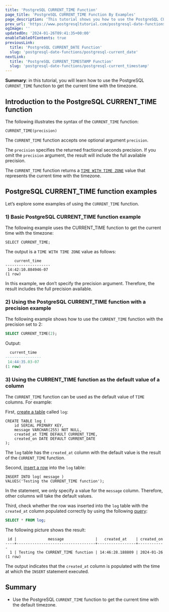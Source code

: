 ```yaml
---
title: 'PostgreSQL CURRENT_TIME Function'
page_title: 'PostgreSQL CURRENT_TIME Function By Examples'
page_description: 'This tutorial shows you how to use the PostgreSQL CURRENT_TIME function to get the current time of the database server.'
prev_url: 'https://www.postgresqltutorial.com/postgresql-date-functions/postgresql-current_time/'
ogImage: ''
updatedOn: '2024-01-26T09:41:35+00:00'
enableTableOfContents: true
previousLink:
  title: 'PostgreSQL CURRENT_DATE Function'
  slug: 'postgresql-date-functions/postgresql-current_date'
nextLink:
  title: 'PostgreSQL CURRENT_TIMESTAMP Function'
  slug: 'postgresql-date-functions/postgresql-current_timestamp'
---
```


**Summary**: in this tutorial, you will learn how to use the PostgreSQL `CURRENT_TIME` function to get the current time with the timezone.

## Introduction to the PostgreSQL CURRENT_TIME function

The following illustrates the syntax of the `CURRENT_TIME` function:

```phpsqlsql
CURRENT_TIME(precision)
```

The `CURRENT_TIME` function accepts one optional argument `precision`.

The `precision` specifies the returned fractional seconds precision. If you omit the `precision` argument, the result will include the full available precision.

The `CURRENT_TIME` function returns a [`TIME WITH TIME ZONE`](../postgresql-tutorial/postgresql-time) value that represents the current time with the timezone.

## PostgreSQL CURRENT_TIME function examples

Let’s explore some examples of using the `CURRENT_TIME` function.

### 1\) Basic PostgreSQL CURRENT_TIME function example

The following example uses the CURRENT_TIME function to get the current time with the timezone:

```
SELECT CURRENT_TIME;
```

The output is a `TIME WITH TIME ZONE` value as follows:

```
    current_time
--------------------
 14:42:10.884946-07
(1 row)

```

In this example, we don’t specify the precision argument. Therefore, the result includes the full precision available.

### 2\) Using the PostgreSQL CURRENT_TIME function with a precision example

The following example shows how to use the `CURRENT_TIME` function with the precision set to 2:

```sql
SELECT CURRENT_TIME(2);
```

Output:

```sql
  current_time
----------------
 14:44:35.03-07
(1 row)
```

### 3\) Using the CURRENT_TIME function as the default value of a column

The `CURRENT_TIME` function can be used as the default value of `TIME` columns. For example:

First, [create a table](../postgresql-tutorial/postgresql-create-table) called `log`:

```
CREATE TABLE log (
    id SERIAL PRIMARY KEY,
    message VARCHAR(255) NOT NULL,
    created_at TIME DEFAULT CURRENT_TIME,
    created_on DATE DEFAULT CURRENT_DATE
);
```

The `log` table has the `created_at` column with the default value is the result of the `CURRENT_TIME` function.

Second, [insert a row](../postgresql-tutorial/postgresql-insert) into the `log` table:

```
INSERT INTO log( message )
VALUES('Testing the CURRENT_TIME function');
```

In the statement, we only specify a value for the `message` column. Therefore, other columns will take the default values.

Third, check whether the row was inserted into the `log` table with the `created_at` column populated correctly by using the following [query](../postgresql-tutorial/postgresql-select):

```sql
SELECT * FROM log;
```

The following picture shows the result:

```
 id |              message              |   created_at    | created_on
----+-----------------------------------+-----------------+------------
  1 | Testing the CURRENT_TIME function | 14:46:28.188809 | 2024-01-26
(1 row)
```

The output indicates that the `created_at` column is populated with the time at which the `INSERT` statement executed.

## Summary

- Use the PostgreSQL `CURRENT_TIME` function to get the current time with the default timezone.
